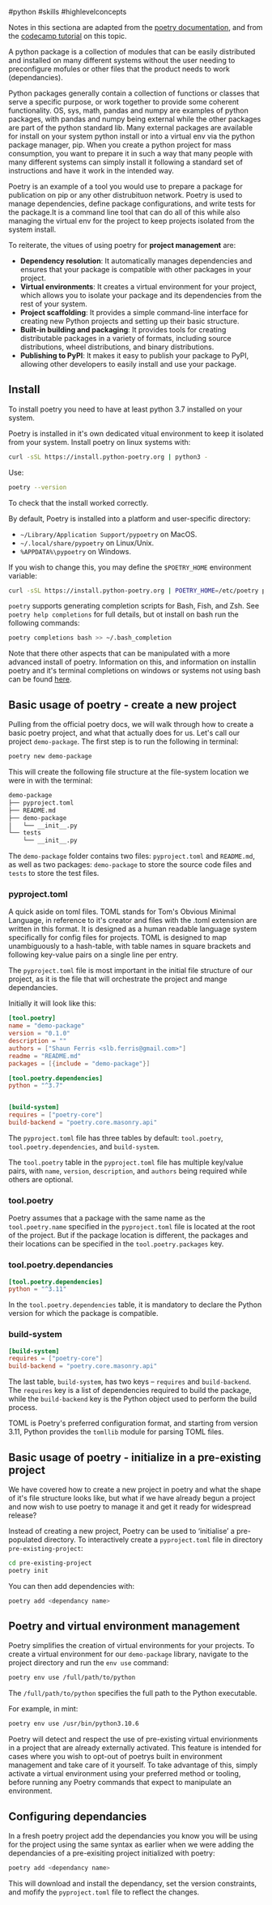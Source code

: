 #python #skills #highlevelconcepts 

Notes in this sectiona are adapted from the [poetry documentation](https://python-poetry.org/docs/), and from the [codecamp tutorial](https://www.freecodecamp.org/news/how-to-build-and-publish-python-packages-with-poetry/) on this topic.

A python package is a collection of modules that can be easily distributed and installed on many different systems without the user needing to preconfigure mofules or other files that the product needs to work (dependancies).

Python packages generally contain a collection of functions or classes that serve a specific purpose, or work together to provide some coherent functionality. OS, sys, math, pandas and numpy are examples of python packages, with pandas and numpy being external while the other packages are part of the python standard lib. Many external packages are available for install on your system python install or into a virtual env via the python package manager, pip. When you create a python project for mass consumption, you want to prepare it in such a way that many people with many different systems can simply install it following a standard set of instructions and have it work in the intended way.

Poetry is an example of a tool you would use to prepare a package for publication on pip or any other distrubituon network. Poetry is used to manage dependencies, define package configurations, and write tests for the package.It is a command line tool that can do all of this while also managing the virtual env for the project to keep projects isolated from the system install. 

To reiterate, the vitues of using poetry for **project management** are:
-   **Dependency resolution**: It automatically manages dependencies and ensures that your package is compatible with other packages in your project.
-   **Virtual environments**: It creates a virtual environment for your project, which allows you to isolate your package and its dependencies from the rest of your system.
-   **Project scaffolding**: It provides a simple command-line interface for creating new Python projects and setting up their basic structure.
-   **Built-in building and packaging**: It provides tools for creating distributable packages in a variety of formats, including source distributions, wheel distributions, and binary distributions.
-   **Publishing to PyPI**: It makes it easy to publish your package to PyPI, allowing other developers to easily install and use your package.

## Install
To install poetry you need to have at least python 3.7 installed on your system.

Poetry is installed in it's own dedicated vitual environment to keep it isolated from your system. Install poetry on linux systems with:
```bash
curl -sSL https://install.python-poetry.org | python3 -
```

Use:
```bash
poetry --version
```
To check that the install worked correctly.

By default, Poetry is installed into a platform and user-specific directory:
-   `~/Library/Application Support/pypoetry` on MacOS.
-   `~/.local/share/pypoetry` on Linux/Unix.
-   `%APPDATA%\pypoetry` on Windows.

If you wish to change this, you may define the `$POETRY_HOME` environment variable:
```bash
curl -sSL https://install.python-poetry.org | POETRY_HOME=/etc/poetry python3 -
```

`poetry` supports generating completion scripts for Bash, Fish, and Zsh. See `poetry help completions` for full details, but ot install  on bash run the following commands:
```bash
poetry completions bash >> ~/.bash_completion
```

Note that there other aspects that can be manipulated with a more advanced install of poetry. Information on this, and information on installin poetry and it's terminal completions on windows or systems not using bash can be found [here](https://python-poetry.org/docs/).

## Basic usage of poetry - create a new project
Pulling from the official poetry docs, we will walk through how to create a basic poetry project, and what that actually does for us. Let's call our project `demo-package`. The first step is to run the following in terminal:
```bash
poetry new demo-package
```
This will create the following file structure at the file-system location we were in with the terminal:
```bash
demo-package
├── pyproject.toml
├── README.md
├── demo-package
│   └── __init__.py
└── tests
    └── __init__.py
```
The `demo-package` folder contains two files: `pyproject.toml` and `README.md`, as well as two packages: `demo-package` to store the source code files and `tests` to store the test files.

### pyproject.toml
A quick aside on toml files. TOML stands for Tom's Obvious Minimal Language, in reference to it's creator and files with the .toml extension are written in this format. It is designed as a human readable language system specifically for config files for projects. TOML is designed to map unambiguously to a hash-table, with table names in square brackets and following key-value pairs on a single line per entry.

The `pyproject.toml` file is most important in the initial file structure of our project, as it is the file that will orchestrate the project and mange dependancies.  

Initially it will look like this:
```toml
[tool.poetry]
name = "demo-package"
version = "0.1.0"
description = ""
authors = ["Shaun Ferris <slb.ferris@gmail.com>"]
readme = "README.md"
packages = [{include = "demo-package"}]

[tool.poetry.dependencies]
python = "^3.7"


[build-system]
requires = ["poetry-core"]
build-backend = "poetry.core.masonry.api" 
```
The `pyproject.toml` file has three tables by default: `tool.poetry`, `tool.poetry.dependencies`, and `build-system`.

The `tool.poetry` table in the `pyproject.toml` file has multiple key/value pairs, with `name`, `version`, `description`, and `authors` being required while others are optional.

### tool.poetry
Poetry assumes that a package with the same name as the `tool.poetry.name` specified in the `pyproject.toml` file is located at the root of the project. But if the package location is different, the packages and their locations can be specified in the `tool.poetry.packages` key.

### tool.poetry.dependancies
```toml
[tool.poetry.dependencies]
python = "^3.11"
```
In the `tool.poetry.dependencies` table, it is mandatory to declare the Python version for which the package is compatible.

### build-system
```toml
[build-system]
requires = ["poetry-core"]
build-backend = "poetry.core.masonry.api"
```
The last table, `build-system`, has two keys – `requires` and `build-backend`. The `requires` key is a list of dependencies required to build the package, while the `build-backend` key is the Python object used to perform the build process.

TOML is Poetry's preferred configuration format, and starting from version 3.11, Python provides the `tomllib` module for parsing TOML files.

## Basic usage of poetry - initialize in a pre-existing project
We have covered how to create a new project in poetry and what the shape of it's file structure looks like, but what if we have already begun a project and now wish to use poetry to manage it and get it ready for widespread release?

Instead of creating a new project, Poetry can be used to ‘initialise’ a pre-populated directory. To interactively create a `pyproject.toml` file in directory `pre-existing-project`:
```bash
cd pre-existing-project
poetry init
```
You can then add dependencies with:
```bash
poetry add <dependancy name>
```

## Poetry and virtual environment management
Poetry simplifies the creation of virtual environments for your projects. To create a virtual environment for our `demo-package` library, navigate to the project directory and run the `env use` command:
```bash
poetry env use /full/path/to/python
```

The `/full/path/to/python` specifies the full path to the Python executable.

For example, in mint:
```bash
poetry env use /usr/bin/python3.10.6
```

Poetry will detect and respect the use of pre-existing virtual envirionments in a project that are already externally activated. This feature is intended for cases where you wish to opt-out of poetrys built in environment management and take care of it yourself. To take advantage of this, simply activate a virtual environment using your preferred method or tooling, before running any Poetry commands that expect to manipulate an environment.

## Configuring dependancies
In a fresh poetry project add the dependancies you know you will be using for the project using the same syntax as earlier when we were adding the dependancies of a pre-exisiting project initialized with poetry:
```bash
poetry add <dependancy name>
```
This will download and install the dependancy, set the version constraints, and mofify the `pyproject.toml` file to reflect the changes.


